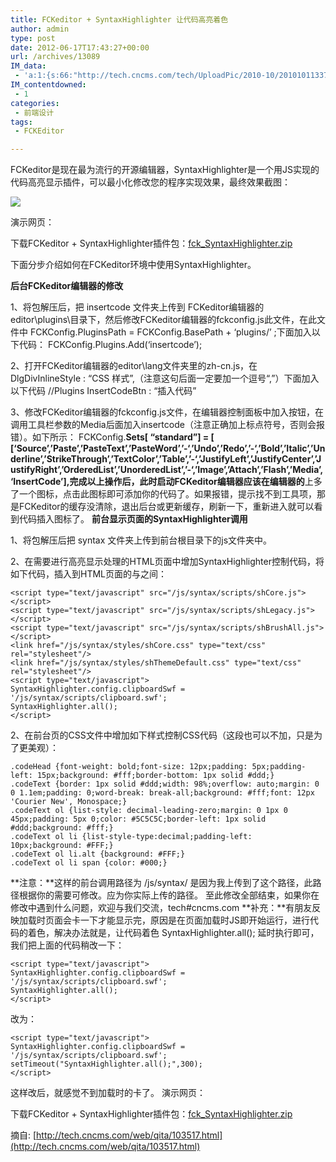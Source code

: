 ```yaml
---
title: FCKeditor + SyntaxHighlighter 让代码高亮着色
author: admin
type: post
date: 2012-06-17T17:43:27+00:00
url: /archives/13089
IM_data:
 - 'a:1:{s:66:"http://tech.cncms.com/tech/UploadPic/2010-10/20101011337812117.jpg";s:77:"http://blog.haohtml.com/wp-content/uploads/2012/06/8e5f_20101011337812117.jpg";}'
IM_contentdowned:
 - 1
categories:
 - 前端设计
tags:
 - FCKEditor

---
```

FCKeditor是现在最为流行的开源编辑器，SyntaxHighlighter是一个用JS实现的代码高亮显示插件，可以最小化修改您的程序实现效果，最终效果截图：

[![](http://blog.haohtml.com/wp-content/uploads/2012/06/fckedit_syntaxhighlighter1.jpg)][1]

演示网页：

下载FCKeditor + SyntaxHighlighter插件包：[fck_SyntaxHighlighter.zip][2]

下面分步介绍如何在FCKeditor环境中使用SyntaxHighlighter。


**后台FCKeditor编辑器的修改**

1、将包解压后，把 insertcode 文件夹上传到 FCKeditor编辑器的editor\plugins\目录下，然后修改FCKeditor编辑器的fckconfig.js此文件，在此文件中 FCKConfig.PluginsPath = FCKConfig.BasePath + ‘plugins/’ ;下面加入以下代码：
FCKConfig.Plugins.Add(‘insertcode’);

2、打开FCKeditor编辑器的editor\lang文件夹里的zh-cn.js，在DlgDivInlineStyle : “CSS 样式”,（注意这句后面一定要加一个逗号“,”）下面加入以下代码
//Plugins
InsertCodeBtn : “插入代码”

3、修改FCKeditor编辑器的fckconfig.js文件，在编辑器控制面板中加入按钮，在调用工具栏参数的Media后面加入insertcode（注意正确加上标点符号，否则会报错）。如下所示：
FCKConfig.**Sets[ “standard”] = [
[‘Source’,’Paste’,’PasteText’,’PasteWord’,’-‘,’Undo’,’Redo’,’-‘,’Bold’,’Italic’,’Underline’,’StrikeThrough’,’TextColor’,’Table’,’-‘,’JustifyLeft’,’JustifyCenter’,’JustifyRight’,’OrderedList’,’UnorderedList’,’-‘,’Image’,’Attach’,’Flash’,’Media’,‘InsertCode’],完成以上操作后，此时启动FCKeditor编辑器应该在编辑器的**上多了一个图标，点击此图标即可添加你的代码了。如果报错，提示找不到工具项，那是FCKeditor的缓存没清除，退出后台或更新缓存，刷新一下，重新进入就可以看到代码插入图标了。
**前台显示页面的SyntaxHighlighter调用**

1、将包解压后把 syntax 文件夹上传到前台根目录下的js文件夹中。

2、在需要进行高亮显示处理的HTML页面中增加SyntaxHighlighter控制代码，将如下代码，插入到HTML页面的与之间：

```
<script type="text/javascript" src="/js/syntax/scripts/shCore.js"></script>
<script type="text/javascript" src="/js/syntax/scripts/shLegacy.js"></script>
<script type="text/javascript" src="/js/syntax/scripts/shBrushAll.js"></script>
<link href="/js/syntax/styles/shCore.css" type="text/css" rel="stylesheet"/>
<link href="/js/syntax/styles/shThemeDefault.css" type="text/css" rel="stylesheet"/>
<script type="text/javascript">
SyntaxHighlighter.config.clipboardSwf = '/js/syntax/scripts/clipboard.swf';
SyntaxHighlighter.all();
</script>
```

2、在前台页的CSS文件中增加如下样式控制CSS代码（这段也可以不加，只是为了更美观）：

```
.codeHead {font-weight: bold;font-size: 12px;padding: 5px;padding-left: 15px;background: #fff;border-bottom: 1px solid #ddd;}
.codeText {border: 1px solid #ddd;width: 98%;overflow: auto;margin: 0 0 1.1em;padding: 0;word-break: break-all;background: #fff;font: 12px 'Courier New', Monospace;}
.codeText ol {list-style: decimal-leading-zero;margin: 0 1px 0 45px;padding: 5px 0;color: #5C5C5C;border-left: 1px solid #ddd;background: #fff;}
.codeText ol li {list-style-type:decimal;padding-left: 10px;background: #FFF;}
.codeText ol li.alt {background: #FFF;}
.codeText ol li span {color: #000;}
```

**注意：**这样的前台调用路径为 /js/syntax/ 是因为我上传到了这个路径，此路径根据你的需要可修改。应为你实际上传的路径。
至此修改全部结束，如果你在修改中遇到什么问题，欢迎与我们交流，tech#cncms.com
**补充：**有朋友反映加载时页面会卡一下才能显示完，原因是在页面加载时JS即开始运行，进行代码的着色，解决办法就是，让代码着色 SyntaxHighlighter.all(); 延时执行即可，我们把上面的代码稍改一下：

```
<script type="text/javascript">
SyntaxHighlighter.config.clipboardSwf = '/js/syntax/scripts/clipboard.swf';
SyntaxHighlighter.all();
</script>
```

改为：

```
<script type="text/javascript">
SyntaxHighlighter.config.clipboardSwf = '/js/syntax/scripts/clipboard.swf';
setTimeout("SyntaxHighlighter.all();",300);
</script>
```

这样改后，就感觉不到加载时的卡了。
演示网页：

下载FCKeditor + SyntaxHighlighter插件包：[fck_SyntaxHighlighter.zip][2]

摘自: [http://tech.cncms.com/web/qita/103517.html](http://tech.cncms.com/web/qita/103517.html)

 [1]: http://blog.haohtml.com/wp-content/uploads/2012/06/fckedit_syntaxhighlighter1.jpg
 [2]: http://tech.cncms.com/UploadFiles/20101001/fck_SyntaxHighlighter.zip